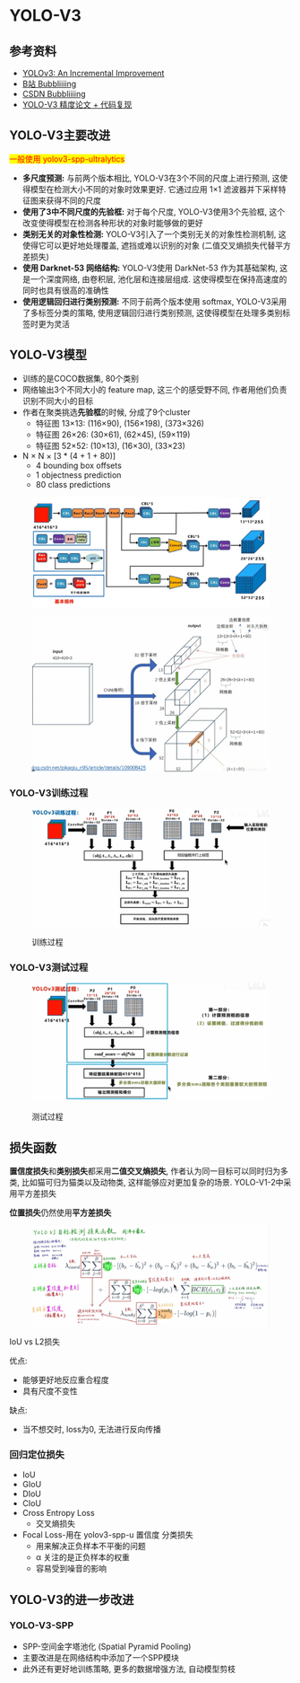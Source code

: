 # YOLO-V3

## 参考资料

* [YOLOv3: An Incremental Improvement](https://arxiv.org/abs/1804.02767)
* [B站 Bubbliiiing](https://www.bilibili.com/video/BV1XJ411D7wF?p=3\&vd\_source=4afb0374462e2a6a5fe3309f3b19500d)
* [CSDN Bubbliiiing](https://blog.csdn.net/weixin\_44791964/article/details/103276106)
* [YOLO-V3 精度论文 + 代码复现](https://www.bilibili.com/video/BV1Vg411V7bJ/?spm\_id\_from=333.337.search-card.all.click)

## YOLO-V3主要改进

<mark style="color:red;">一般使用 yolov3-spp-ultralytics</mark>

* **多尺度预测:** 与前两个版本相比, YOLO-V3在3个不同的尺度上进行预测, 这使得模型在检测大小不同的对象时效果更好. 它通过应用 1×1 滤波器并下采样特征图来获得不同的尺度
* **使用了3中不同尺度的先验框:** 对于每个尺度, YOLO-V3使用3个先验框, 这个改变使得模型在检测各种形状的对象时能够做的更好
* **类别无关的对象性检测:** YOLO-V3引入了一个类别无关的对象性检测机制, 这使得它可以更好地处理覆盖, 遮挡或难以识别的对象 (二值交叉熵损失代替平方差损失)
* **使用 Darknet-53 网络结构:** YOLO-V3使用 DarkNet-53 作为其基础架构, 这是一个深度网络, 由卷积层, 池化层和连接层组成. 这使得模型在保持高速度的同时也具有很高的准确性
* **使用逻辑回归进行类别预测:** 不同于前两个版本使用 softmax, YOLO-V3采用了多标签分类的策略, 使用逻辑回归进行类别预测, 这使得模型在处理多类别标签时更为灵活

## YOLO-V3模型

* 训练的是COCO数据集, 80个类别
* 网络输出3个不同大小的 feature map, 这三个的感受野不同, 作者用他们负责识别不同大小的目标
* 作者在聚类挑选**先验框**的时候, 分成了9个cluster
  * 特征图 13×13: (116×90), (156×198), (373×326)
  * 特征图 26×26: (30×61), (62×45), (59×119)
  * 特征图 52×52: (10×13), (16×30), (33×23)
* N × N × \[3 \* (4 + 1 + 80)]
  * 4 bounding box offsets
  * 1 objectness prediction
  * 80 class predictions

<figure><img src="../.gitbook/assets/image (1) (1) (1) (1) (1) (1) (1) (1) (1) (1) (1).png" alt=""><figcaption></figcaption></figure>

<figure><img src="../.gitbook/assets/YOLOV3.png" alt=""><figcaption></figcaption></figure>

### YOLO-V3训练过程

<figure><img src="../.gitbook/assets/image (5) (1) (1) (1).png" alt=""><figcaption><p>训练过程</p></figcaption></figure>

### YOLO-V3测试过程

<figure><img src="../.gitbook/assets/image (6) (1).png" alt=""><figcaption><p>测试过程</p></figcaption></figure>

## 损失函数

**置信度损失**和**类别损失**都采用**二值交叉熵损失**, 作者认为同一目标可以同时归为多类, 比如猫可归为猫类以及动物类, 这样能够应对更加复杂的场景. YOLO-V1-2中采用平方差损失

**位置损失**仍然使用**平方差损失**

<figure><img src="../.gitbook/assets/image (5) (1) (1).png" alt=""><figcaption></figcaption></figure>

IoU vs L2损失

优点:

* 能够更好地反应重合程度
* 具有尺度不变性

缺点:

* 当不想交时, loss为0, 无法进行反向传播

### 回归定位损失

* IoU
* GIoU
* DIoU
* CIoU
* Cross Entropy Loss
  * 交叉熵损失
* Focal Loss-用在 yolov3-spp-u 置信度 分类损失
  * 用来解决正负样本不平衡的问题
  * α 关注的是正负样本的权重
  * 容易受到噪音的影响

## YOLO-V3的进一步改进

### YOLO-V3-SPP

* SPP-空间金字塔池化 (Spatial Pyramid Pooling)
* 主要改进是在网络结构中添加了一个SPP模块
* 此外还有更好地训练策略, 更多的数据增强方法, 自动模型剪枝



